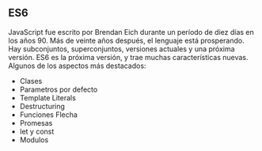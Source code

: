 ## ES6 

JavaScript fue escrito por Brendan Eich durante un período de diez días en los años 90. Más de veinte años después, el lenguaje está prosperando. Hay subconjuntos, superconjuntos, versiones actuales y una próxima versión. ES6 es la próxima versión, y trae muchas características nuevas. Algunos de los aspectos más destacados:

* Clases
* Parametros por defecto
* Template Literals
* Destructuring
* Funciones Flecha
* Promesas
* let y const
* Modulos